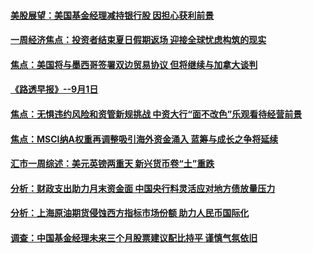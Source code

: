 #### [美股展望：美国基金经理减持银行股 因担心获利前景](../pages/CNAnalysesNews/idCNKCS1LI0DM.md) 

#### [一周经济焦点：投资者结束夏日假期返场 迎接全球忧虑构筑的现实](../pages/CNAnalysesNews/idCNKCS1LI0AJ.md) 

#### [焦点：美国将与墨西哥签署双边贸易协议 但将继续与加拿大谈判](../pages/CNAnalysesNews/idCNKCS1LI09N.md) 

#### [《路透早报》--9月1日](../pages/CNAnalysesNews/idCNKCS1LG2XB.md) 

#### [焦点：无惧违约风险和资管新规挑战 中资大行“面不改色”乐观看待经营前景](../pages/CNAnalysesNews/idCNKCS1LG11B.md) 

#### [焦点：MSCI纳A权重再调整吸引海外资金涌入 蓝筹与成长之争将延续](../pages/CNAnalysesNews/idCNKCS1LG0S8.md) 

#### [汇市一周综述：美元英镑两重天 新兴货币卷“土”重跌](../pages/CNAnalysesNews/idCNKCS1LG0Q2.md) 

#### [分析：财政支出助力月末资金面 中国央行料灵活应对地方债放量压力](../pages/CNAnalysesNews/idCNKCS1LG0NJ.md) 

#### [分析：上海原油期货侵蚀西方指标市场份额 助力人民币国际化](../pages/CNAnalysesNews/idCNKCS1LG0LQ.md) 

#### [调查：中国基金经理未来三个月股票建议配比持平 谨慎气氛依旧](../pages/CNAnalysesNews/idCNKCS1LG0L4.md) 

